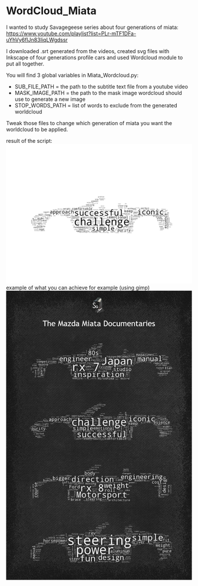 # WordCloud_Miata

I wanted to study Savagegeese series about four generations of miata: https://www.youtube.com/playlist?list=PLr-mTF1DFa-uYhVy6flJn83IiqLWgdssr

I downloaded .srt generated from the videos, created svg files with Inkscape of four generations profile cars and used Wordcloud module to put all together.

You will find 3 global variables in Miata_Wordcloud.py:
* SUB_FILE_PATH = the path to the subtitle text file from a youtube video
* MASK_IMAGE_PATH = the path to the mask image wordcloud should use to generate a new image
* STOP_WORDS_PATH =  list of words to exclude from the generated worldcloud

Tweak those files to change which generation of miata you want the worldcloud to be applied.

result of the script:
![Alt text](figure_test.png "Title")
example of what you can achieve for example (using gimp)
![Alt text](bitmap_1.png "Title")
